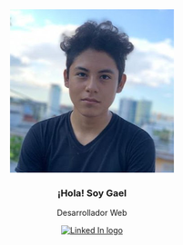 <section align="center">
  <img src="https://raw.githubusercontent.com/GaelSM/GaelSM/main/Gael%20Alejandro%20Segura%20Mendoza.png" alt="Gael Alejandro Segura Mendoza">
  <h3 border="none"> ¡Hola! Soy Gael </h3>
  <p> Desarrollador Web </p>
</section>

<section align="center">
  <a href="https://www.linkedin.com/in/gaelsm/" target="blank">
    <img src="https://upload.wikimedia.org/wikipedia/commons/c/ca/LinkedIn_logo_initials.png" alt="Linked In logo" width="20px">
  </a>
</section>
